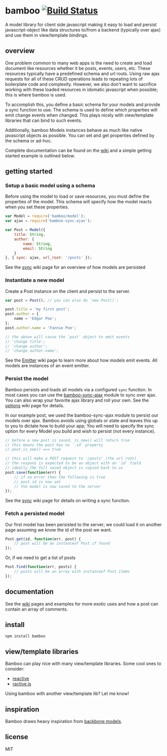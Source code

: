 # bamboo [![Build Status](https://travis-ci.org/defunctzombie/bamboo.png?branch=master)](https://travis-ci.org/defunctzombie/bamboo)

A model library for client side javascript making it easy to load and persist javascript-object like data structures to/from a backend (typically over ajax) and use them in view/template bindings.

## overview

One problem common to many web apps is the need to create and load document like resources whether it be posts, events, users, etc. These resources typically have a predefined schema and url routs. Using raw ajax requests for all of these CRUD operations leads to repeating lots of boilerplate code and complexity. However, we also don't want to sacrifice working with these loaded resources in idomatic javascript when possible; this is where bamboo is used.

To accomplish this, you define a basic schema for your models and provide a sync function to use. The schema is used to define which properties will emit change events when changed. This plays nicely with view/template libraries that can bind to such events.

Additionally, bamboo Models instances behave as much like native javascript objects as possible. You can set and get properties defined by the schema or ad-hoc.

Complete documentation can be found on the [wiki] and a simple getting started example is outlined below.

## getting started

### Setup a basic model using a schema

Before using the model to load or save resources, you must define the properties of the model. This schema will specify how the model reacts when you set these properties.

```javascript
var Model = require('bamboo/model');
var ajax = require('bamboo-sync-ajax');

var Post = Model({
    title: String,
    author: {
        name: String,
        email: String
    }
}, { sync: ajax, url_root: '/posts' });
```

See the [sync][wiki-sync] wiki page for an overview of how models are persisted

### Instantiate a new model

Create a Post instance on the client and persist to the server.

```javascript
var post = Post(); // you can also do `new Post()`;

post.title = 'my first post';
post.author = {
    name = 'Edgar Poe';
};
post.author.name = 'Fannie Poe';

// the above will cause the `post` object to emit events
// 'change title';
// 'change author';
// 'change author.name';
```

See the [Emitter][wiki-emitter] wiki page to learn more about how models emit events. All models are instances of an event emitter.

### Persist the model

Bamboo persists and loads all models via a configured `sync` function. In most cases you can use the [bamboo-sync-ajax](https://github.com/defunctzombie/bamboo-sync-ajax) module to sync over ajax. You can also wrap your favorite ajax library and roll your own. See the [options][wiki-options] wiki page for details.

In our example post, we used the bamboo-sync-ajax module to persist our models over ajax. Bamboo avoids using globals or state and leaves this up to you to dictate how to build your app; You will need to specify the sync option for every Model you build and wish to persist (not every instance).

```javascript
// before a new post is saved, is_new() will return true
// this means the post has no `.id` property
// post.is_new() === true

// this will make a POST request to '/posts' (the url root)
// the respons is expected to be an object with an `id` field
// ideally the full saved object is copied back to us
post.save(function(err) {
    // if no error then the following is true
    // post.id is now set
    // the model is now saved to the server
});
```

See the [sync][wiki-sync] wiki page for details on writing a sync function.

### Fetch a persisted model

Our first model has been persisted to the server; we could load it on another page assuming we know the id of the post we want.

```javascript
Post.get(id, function(err, post) {
    // post will be an instanceof Post if found
});
```

Or, if we need to get a list of posts

```javascript
Post.find(function(err, posts) {
    // posts will be an array with instanceof Post items
});
```

## documentation

See the [wiki] pages and examples for more exotic uses and how a post can contain an array of comments.

## install

```shell
npm install bamboo
```

## view/template libraries

Bamboo can play nice with many view/template libraries. Some cool ones to consider:

* [reactive](https://github.com/component/reactive)
* [ractive.js](http://www.ractivejs.org/)

Using bamboo with another view/template lib? Let me know!

## inspiration

Bamboo draws heavy inspiration from [backbone models](http://backbonejs.org/#Model).

## license

MIT

[wiki]: https://github.com/defunctzombie/bamboo/wiki
[wiki-emitter]: https://github.com/defunctzombie/bamboo/wiki/Emitter
[wiki-sync]: https://github.com/defunctzombie/bamboo/wiki/sync
[wiki-options]: https://github.com/defunctzombie/bamboo/wiki/Model#options
